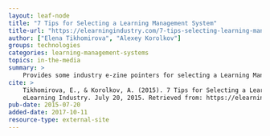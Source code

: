 ```yaml
---
layout: leaf-node
title: "7 Tips for Selecting a Learning Management System"
title-url: "https://elearningindustry.com/7-tips-selecting-learning-management-system"
author: ["Elena Tikhomirova", "Alexey Korolkov"]
groups: technologies
categories: learning-management-systems
topics: in-the-media
summary: >
    Provides some industry e-zine pointers for selecting a Learning Management System.
cite: >
    Tikhomirova, E., & Korolkov, A. (2015). 7 Tips for Selecting a Learning Management System.
    eLearning Industry. July 20, 2015. Retrieved from: https://elearningindustry.com/7-tips-selecting-learning-management-system
pub-date: 2015-07-20
added-date: 2017-10-11
resource-type: external-site
---
```

